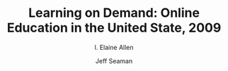 ---
layout: leaf-node
title: "Learning on Demand: Online Education in the United State, 2009"
title-url: "http://files.eric.ed.gov/fulltext/ED529931.pdf"
author: ["I. Elaine Allen","Jeff Seaman"]
groups: technologies
categories: online-learning
topics: introductory-resources
summary: >
    The 2009 study was supported with funding from the Alfred P. Sloan Foundation.  It
    sought to answer important questions about the nature and extent of online
    education.  The survey was provided to more than 2,500 colleges and universities
    throughout the United States.
cite: >
    Allen, E., & Seaman, J. (2010). Learning on Demand: Online Education in the United State, 2009.
    Babson Survey Research Group. Retrieved April 13, 2017 from: http://files.eric.ed.gov/fulltext/ED529931.pdf
pub-date: 2010-01-01
added-date: 2017-10-13
resource-type: pdf-document
---